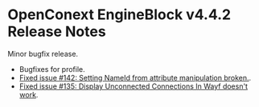 # OpenConext EngineBlock v4.4.2 Release Notes #

Minor bugfix release.

* Bugfixes for profile.
* [Fixed issue #142: Setting NameId from attribute manipulation broken.](https://github.com/OpenConext/OpenConext-engineblock/issues/142).
* [Fixed issue #135: Display Unconnected Connections In Wayf doesn't work](https://github.com/OpenConext/OpenConext-engineblock/issues/135).
